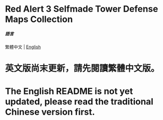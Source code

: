# Red Alert 3 Selfmade Tower Defense Maps Collection

##### 語言

繁體中文 | [English](./README.md)

# 英文版尚末更新，請先閱讀繁體中文版。
# The English README is not yet updated, please read the traditional Chinese version first.